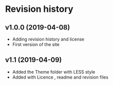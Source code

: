 Revision history
================

v1.0.0 (2019-04-08)
-------------------

* Adding revision history and license
* First version of the site

v1.1 (2019-04-09)
-----------------

* Added the Theme folder with LESS style
* Added with Licence , readme and revision files